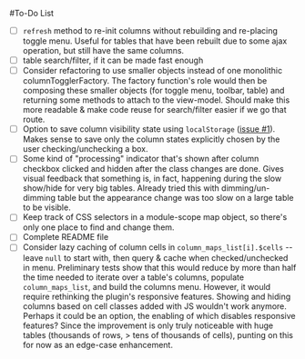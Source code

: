 #To-Do List

* [ ] `refresh` method to re-init columns without rebuilding and re-placing
      toggle menu. Useful for tables that have been rebuilt due to some ajax
      operation, but still have the same columns.
* [ ] table search/filter, if it can be made fast enough
* [ ] Consider refactoring to use smaller objects instead of one monolithic 
      columnTogglerFactory. The factory function's role would then be composing
      these smaller objects (for toggle menu, toolbar, table) and returning some
      methods to attach to the view-model. Should make this more readable & make
      code reuse for search/filter easier if we go that route.
* [ ] Option to save column visibility state using `localStorage` 
      ([issue #1](https://github.com/adammessinger/Flexitable/issues/1)).
      Makes sense to save only the column states explicitly chosen by the user
      checking/unchecking a box.
* [ ] Some kind of "processing" indicator that's shown after column checkbox
      clicked and hidden after the class changes are done. Gives visual feedback
      that something is, in fact, happening during the slow show/hide for very
      big tables. Already tried this with dimming/un-dimming table but the
      appearance change was too slow on a large table to be visible.
* [ ] Keep track of CSS selectors in a module-scope map object, so there's only
      one place to find and change them.
* [ ] Complete README file
* [ ] Consider lazy caching of column cells in `column_maps_list[i].$cells` -- 
      leave `null` to start with, then query & cache when checked/unchecked in
      menu. Preliminary tests show that this would reduce by more than half the
      time needed to iterate over a table's columns, populate `column_maps_list`,
      and build the columns menu. However, it would require rethinking the plugin's
      responsive features. Showing and hiding columns based on cell classes added
      with JS wouldn't work anymore. Perhaps it could be an option, the enabling
      of which disables responsive features? Since the improvement is only truly
      noticeable with huge tables (thousands of rows, > tens of thousands of cells),
      punting on this for now as an edge-case enhancement.

